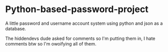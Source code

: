 # Python-based-password-project
A little password and username account system using python and json as a database.


The hiddendevs dude asked for comments so I'm putting them in, I hate comments btw so I'm owoifying all of them.
